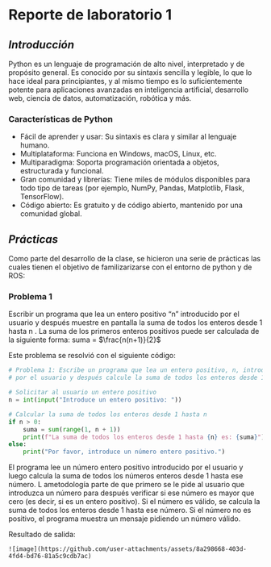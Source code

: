 # Reporte de laboratorio 1
## *Introducción*

Python es un lenguaje de programación de alto nivel, interpretado y de propósito general. Es conocido por su sintaxis sencilla y legible, lo que lo hace ideal para principiantes, y al mismo tiempo es lo suficientemente potente para aplicaciones avanzadas en inteligencia artificial, desarrollo web, ciencia de datos, automatización, robótica y más.

### Características de Python

* Fácil de aprender y usar: Su sintaxis es clara y similar al lenguaje humano.
* Multiplataforma: Funciona en Windows, macOS, Linux, etc.
* Multiparadigma: Soporta programación orientada a objetos, estructurada y funcional.
* Gran comunidad y librerías: Tiene miles de módulos disponibles para todo tipo de tareas (por ejemplo, NumPy, Pandas, Matplotlib, Flask, TensorFlow).
* Código abierto: Es gratuito y de código abierto, mantenido por una comunidad global.

## *Prácticas*
Como parte del desarrollo de la clase, se hicieron  una serie de prácticas las cuales tienen el objetivo de familizarizarse con el entorno de python y de ROS:

### Problema 1
Escribir un programa que lea un entero positivo “n” introducido por el usuario y después muestre en pantalla la suma de todos los enteros desde 1 hasta n . La suma de los primeros enteros positivos puede ser calculada de la siguiente forma:
suma = $\frac{n(n+1)}{2}$

Este problema se resolvió con el siguiente código: 

```python
# Problema 1: Escribe un programa que lea un entero positivo, n, introducido 
# por el usuario y después calcule la suma de todos los enteros desde 1 hasta n.

# Solicitar al usuario un entero positivo
n = int(input("Introduce un entero positivo: "))

# Calcular la suma de todos los enteros desde 1 hasta n
if n > 0:
    suma = sum(range(1, n + 1))
    print(f"La suma de todos los enteros desde 1 hasta {n} es: {suma}")
else:
    print("Por favor, introduce un número entero positivo.")
```

El programa lee un número entero positivo introducido por el usuario y luego calcula la suma de todos los números enteros desde 1 hasta ese número. L ametodología parte de que primero se le pide al usuario que introduzca un número para después verificar si ese número es mayor que cero (es decir, si es un entero positivo). Si el número es válido, se calcula la suma de todos los enteros desde 1 hasta ese número. Si el número no es positivo, el programa muestra un mensaje pidiendo un número válido.

Resultado de salida: 
```
![image](https://github.com/user-attachments/assets/8a298668-403d-4fd4-bd76-81a5c9cdb7ac)

```
